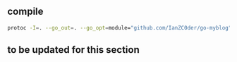 ## compile


```sh
protoc -I=. --go_out=. --go_opt=module="github.com/IanZC0der/go-myblog" --go-grpc_out=. --go-grpc_opt=module="github.com/IanZC0der/go-myblog" apps/comment/proto/comment.proto
```

## to be updated for this section
